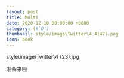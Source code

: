 ```yaml
---
layout: post
title: Multi
date: 2020-12-10 00:00:00 +0800
category: (#`O′)
thumbnail: style/image\Twitter\4 4(47).png
icon: book
---
```



style\image\Twitter\4 (23).jpg

准备来啦











